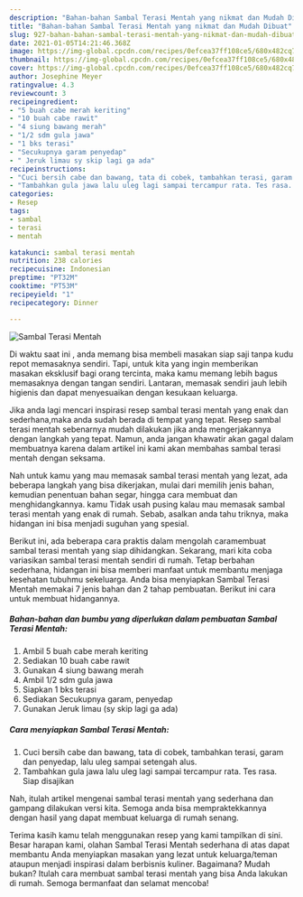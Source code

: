 ```yaml
---
description: "Bahan-bahan Sambal Terasi Mentah yang nikmat dan Mudah Dibuat"
title: "Bahan-bahan Sambal Terasi Mentah yang nikmat dan Mudah Dibuat"
slug: 927-bahan-bahan-sambal-terasi-mentah-yang-nikmat-dan-mudah-dibuat
date: 2021-01-05T14:21:46.368Z
image: https://img-global.cpcdn.com/recipes/0efcea37ff108ce5/680x482cq70/sambal-terasi-mentah-foto-resep-utama.jpg
thumbnail: https://img-global.cpcdn.com/recipes/0efcea37ff108ce5/680x482cq70/sambal-terasi-mentah-foto-resep-utama.jpg
cover: https://img-global.cpcdn.com/recipes/0efcea37ff108ce5/680x482cq70/sambal-terasi-mentah-foto-resep-utama.jpg
author: Josephine Meyer
ratingvalue: 4.3
reviewcount: 3
recipeingredient:
- "5 buah cabe merah keriting"
- "10 buah cabe rawit"
- "4 siung bawang merah"
- "1/2 sdm gula jawa"
- "1 bks terasi"
- "Secukupnya garam penyedap"
- " Jeruk limau sy skip lagi ga ada"
recipeinstructions:
- "Cuci bersih cabe dan bawang, tata di cobek, tambahkan terasi, garam dan penyedap, lalu uleg sampai setengah alus."
- "Tambahkan gula jawa lalu uleg lagi sampai tercampur rata. Tes rasa. Siap disajikan"
categories:
- Resep
tags:
- sambal
- terasi
- mentah

katakunci: sambal terasi mentah 
nutrition: 238 calories
recipecuisine: Indonesian
preptime: "PT32M"
cooktime: "PT53M"
recipeyield: "1"
recipecategory: Dinner

---
```



![Sambal Terasi Mentah](https://img-global.cpcdn.com/recipes/0efcea37ff108ce5/680x482cq70/sambal-terasi-mentah-foto-resep-utama.jpg)

Di waktu  saat ini , anda memang bisa membeli masakan siap saji tanpa kudu repot memasaknya sendiri. Tapi, untuk kita yang ingin memberikan masakan eksklusif bagi orang tercinta, maka kamu memang lebih bagus memasaknya dengan tangan sendiri. Lantaran, memasak sendiri jauh lebih higienis dan dapat menyesuaikan dengan kesukaan keluarga.

Jika anda lagi mencari inspirasi resep sambal terasi mentah yang enak dan sederhana,maka anda sudah berada di tempat yang tepat. Resep sambal terasi mentah  sebenarnya mudah dilakukan jika anda mengerjakannya dengan langkah yang tepat. Namun, anda jangan khawatir akan gagal dalam membuatnya 
karena dalam artikel ini kami akan membahas sambal terasi mentah dengan seksama.  



Nah untuk kamu yang mau memasak sambal terasi mentah yang lezat, ada beberapa langkah yang bisa dikerjakan, mulai dari memilih jenis bahan, kemudian penentuan bahan segar, hingga cara membuat dan menghidangkannya. kamu Tidak usah pusing kalau mau memasak sambal terasi mentah yang enak di rumah. Sebab, asalkan anda  tahu triknya, maka hidangan ini bisa menjadi suguhan yang spesial.

Berikut ini, ada beberapa cara praktis  dalam mengolah caramembuat sambal terasi mentah yang siap dihidangkan. Sekarang, mari kita coba variasikan sambal terasi mentah sendiri di rumah. Tetap berbahan sederhana, hidangan ini bisa memberi manfaat untuk membantu menjaga kesehatan tubuhmu sekeluarga. Anda bisa menyiapkan Sambal Terasi Mentah memakai 7 jenis bahan dan 2 tahap pembuatan. Berikut ini cara untuk membuat hidangannya.

<!--inarticleads1-->

##### Bahan-bahan dan bumbu yang diperlukan dalam pembuatan Sambal Terasi Mentah:

1. Ambil 5 buah cabe merah keriting
1. Sediakan 10 buah cabe rawit
1. Gunakan 4 siung bawang merah
1. Ambil 1/2 sdm gula jawa
1. Siapkan 1 bks terasi
1. Sediakan Secukupnya garam, penyedap
1. Gunakan  Jeruk limau (sy skip lagi ga ada)




<!--inarticleads2-->

##### Cara menyiapkan Sambal Terasi Mentah:

1. Cuci bersih cabe dan bawang, tata di cobek, tambahkan terasi, garam dan penyedap, lalu uleg sampai setengah alus.
1. Tambahkan gula jawa lalu uleg lagi sampai tercampur rata. Tes rasa. Siap disajikan




Nah, itulah artikel mengenai  sambal terasi mentah  yang sederhana dan gampang dilakukan versi kita. Semoga anda bisa mempraktekkannya dengan hasil yang dapat membuat keluarga di rumah senang. 

Terima kasih kamu telah menggunakan resep yang kami tampilkan di sini. Besar harapan kami, olahan  Sambal Terasi Mentah sederhana di atas dapat membantu Anda menyiapkan masakan yang lezat untuk keluarga/teman ataupun menjadi inspirasi dalam berbisnis kuliner. Bagaimana? Mudah bukan? Itulah cara membuat sambal terasi mentah yang bisa Anda lakukan di rumah. Semoga bermanfaat dan selamat mencoba!

